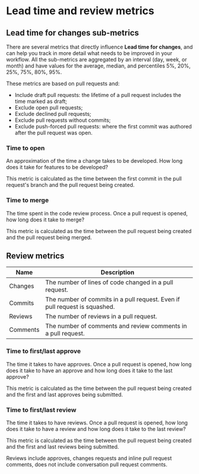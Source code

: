 # Lead time and review metrics

## Lead time for changes sub-metrics
There are several metrics that directly influence **Lead time for changes**, and can help you track in more detail what needs to be improved in your workflow.
All the sub-metrics are aggregated by an interval (day, week, or month) and have values for the average, median, and percentiles 5%, 20%, 25%, 75%, 80%, 95%.

These metrics are based on pull requests and:

-   Include draft pull requests: the lifetime of a pull request includes the time marked as draft;
-   Exclude open pull requests;
-   Exclude declined pull requests;
-   Exclude pull requests without commits;
-   Exclude push-forced pull requests: where the first commit was authored after the pull request was open.

### Time to open

An approximation of the time a change takes to be developed. How long does it take for features to be developed?

This metric is calculated as the time between the first commit in the pull request's branch and the pull request being created.

### Time to merge

The time spent in the code review process. Once a pull request is opened, how long does it take to merge?

This metric is calculated as the time between the pull request being created and the pull request being merged.

## Review metrics

| Name     | Description                                                                |
| -------- | -------------------------------------------------------------------------- |
| Changes  | The number of lines of code changed in a pull request.                     |
| Commits  | The number of commits in a pull request. Even if pull request is squashed. |
| Reviews  | The number of reviews in a pull request.                                   |
| Comments | The number of comments and review comments in a pull request.              |

### Time to first/last approve

The time it takes to have approves. Once a pull request is opened, how long does it take to have an approve and how long does it take to the last approve?

This metric is calculated as the time between the pull request being created and the first and last approves being submitted.

### Time to first/last review

The time it takes to have reviews. Once a pull request is opened, how long does it take to have a review and how long does it take to the last review?

This metric is calculated as the time between the pull request being created and the first and last reviews being submitted.

Reviews include approves, changes requests and inline pull request comments, does not include conversation pull request comments.
